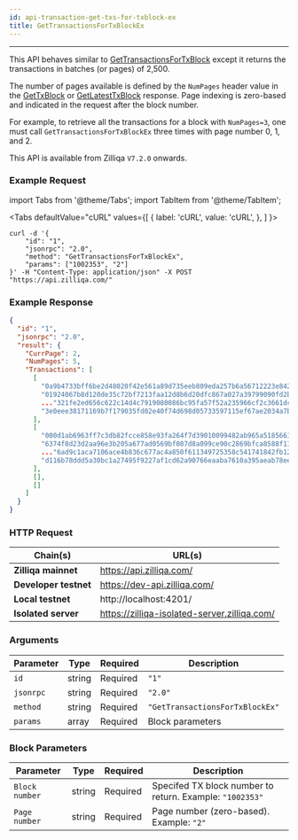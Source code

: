 ```yaml
---
id: api-transaction-get-txs-for-txblock-ex
title: GetTransactionsForTxBlockEx
---
```


---

This API behaves similar to
[GetTransactionsForTxBlock](api-transaction-get-txs-for-txblock.md) except it
returns the transactions in batches (or pages) of 2,500.

The number of pages available is defined by the `NumPages` header value in the
[GetTxBlock](api-blockchain-get-tx-block.md) or
[GetLatestTxBlock](api-blockchain-get-latest-tx-block.md) response. Page
indexing is zero-based and indicated in the request after the block number.

For example, to retrieve all the transactions for a block with `NumPages=3`, one
must call `GetTransactionsForTxBlockEx` three times with page number 0, 1,
and 2.

This API is available from Zilliqa `V7.2.0` onwards.

### Example Request

import Tabs from '@theme/Tabs'; import TabItem from '@theme/TabItem';

<Tabs defaultValue="cURL" values={[ { label: 'cURL', value: 'cURL', }, ] }>

<TabItem value="cURL">

```shell
curl -d '{
    "id": "1",
    "jsonrpc": "2.0",
    "method": "GetTransactionsForTxBlockEx",
    "params": ["1002353", "2"]
}' -H "Content-Type: application/json" -X POST "https://api.zilliqa.com/"
```

</TabItem>

</Tabs>

### Example Response

```json
{
  "id": "1",
  "jsonrpc": "2.0",
  "result": {
    "CurrPage": 2,
    "NumPages": 5,
    "Transactions": [
      [
        "0a9b4733bff6be2d48020f42e561a89d735eeb809eda257b6a56712223e842eb",
        "01924067b8d120de35c72bf7213faa12d8b6d20dfc867a027a39799090fd2bad",
        ..."321fe2ed656c622c14d4c7919080086bc95fa57f52a235966cf2c3661dc2fbc5",
        "3e0eee38171169b7f179035fd02e40f74d698d05733597115ef67ae2034a7b48"
      ],
      [
        "000d1ab6963ff7c3db82fcce858e93fa264f7d39010099482ab965a518566195",
        "6374f8d23d2aa96e3b205a677ad0569bf087d8a099ce90c2869bfca8588f11eb",
        ..."6ad9c1aca7106ace4b836c677ac4a850f611349725358c541741842fb12b4d8d",
        "d116b78ddd5a30bc1a27495f9227af1cd62a90766eaaba7610a395aeab78ee10"
      ],
      [],
      []
    ]
  }
}
```

### HTTP Request

| Chain(s)              | URL(s)                                       |
| --------------------- | -------------------------------------------- |
| **Zilliqa mainnet**   | https://api.zilliqa.com/                     |
| **Developer testnet** | https://dev-api.zilliqa.com/                 |
| **Local testnet**     | http://localhost:4201/                       |
| **Isolated server**   | https://zilliqa-isolated-server.zilliqa.com/ |

### Arguments

| Parameter | Type   | Required | Description                     |
| --------- | ------ | -------- | ------------------------------- |
| `id`      | string | Required | `"1"`                           |
| `jsonrpc` | string | Required | `"2.0"`                         |
| `method`  | string | Required | `"GetTransactionsForTxBlockEx"` |
| `params`  | array  | Required | Block parameters                |

### Block Parameters

| Parameter      | Type   | Required | Description                                              |
| -------------- | ------ | -------- | -------------------------------------------------------- |
| `Block number` | string | Required | Specifed TX block number to return. Example: `"1002353"` |
| `Page number`  | string | Required | Page number (zero-based). Example: `"2"`                 |
